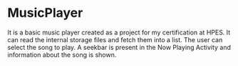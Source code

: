 # MusicPlayer
It is a basic music player created as a project for my certification at HPES. It can read the internal storage files and fetch them into a list. The user can select the song to play. A seekbar is present in the Now Playing Activity and information about the song is shown.
